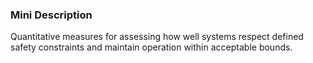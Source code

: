 ### Mini Description

Quantitative measures for assessing how well systems respect defined safety constraints and maintain operation within acceptable bounds.
